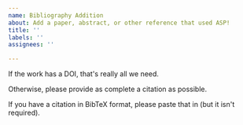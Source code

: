 ```yaml
---
name: Bibliography Addition
about: Add a paper, abstract, or other reference that used ASP!
title: ''
labels: ''
assignees: ''

---
```


If the work has a DOI, that's really all we need.

Otherwise, please provide as complete a citation as possible.

If you have a citation in BibTeX format, please paste that in (but it isn't required).
